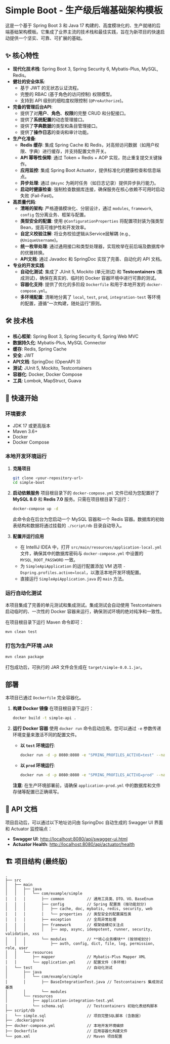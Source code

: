 # Simple Boot - 生产级后端基础架构模板

这是一个基于 Spring Boot 3 和 Java 17 构建的、高度模块化的、生产就绪的后端基础架构模板。它集成了业界主流的技术栈和最佳实践，旨在为新项目的快速启动提供一个坚实、可靠、可扩展的基础。

## ✨ 核心特性

*   **现代化技术栈**: Spring Boot 3, Spring Security 6, Mybatis-Plus, MySQL, Redis。
*   **健壮的安全体系**:
    *   基于 JWT 的无状态认证流程。
    *   完整的 RBAC (基于角色的访问控制) 权限模型。
    *   支持到 API 级别的细粒度权限控制 (`@PreAuthorize`)。
*   **完备的管理后台API**:
    *   提供了对**用户**、**角色**、**权限**的完整 CRUD 和分配接口。
    *   提供了**系统配置**的动态管理接口。
    *   提供了**字典数据**的类型和条目管理接口。
    *   提供了**操作日志**的查询和审计功能。
*   **生产化准备**:
    *   **Redis 缓存**: 集成 Spring Cache 和 Redis，对高频访问数据（如用户权限、字典）进行缓存，并支持配置文件开关。
    *   **API 幂等性保障**: 通过 Token + Redis + AOP 实现，防止重复提交关键操作。
    *   **应用监控**: 集成 Spring Boot Actuator，提供标准化的健康检查和信息端点。
    *   **异步处理**: 通过 `@Async` 为耗时任务（如日志记录）提供异步执行能力。
    *   **启动时健康检查**: 强制检查数据库连接，确保服务在核心依赖不可用时启动失败 (Fail-Fast)。
*   **高质量代码**:
    *   **清晰的架构**: 严格遵循模块化、分层设计，通过 `modules`, `framework`, `config` 包分离业务、框架与配置。
    *   **类型安全的配置**: 使用 `@ConfigurationProperties` 将配置项封装为强类型Bean，提高可维护性和开发效率。
    *   **自定义校验注解**: 将业务校验逻辑从Service层解耦 (e.g., `@UniqueUsername`)。
    *   **统一枚举处理**: 通过通用接口和类型处理器，实现枚举在前后端及数据库中的优雅转换。
    *   **API文档**: 通过 Javadoc 和 SpringDoc 实现了完善、自动化的 API 文档。
*   **专业的开发实践**:
    *   **自动化测试**: 集成了 JUnit 5, Mockito (单元测试) 和 **Testcontainers** (集成测试)，确保在真实的、临时的 Docker 容器环境中进行可靠的测试。
    *   **容器化支持**: 提供了优化的多阶段 `Dockerfile` 和用于本地开发的 `docker-compose.yml`。
    *   **多环境配置**: 清晰地分离了 `local`, `test`, `prod`, `integration-test` 等环境的配置，遵循“一次构建，随处运行”原则。

## 🛠️ 技术栈

*   **核心框架**: Spring Boot 3, Spring Security 6, Spring Web MVC
*   **数据持久化**: Mybatis-Plus, MySQL Connector
*   **缓存**: Redis, Spring Cache
*   **安全**: JWT
*   **API文档**: SpringDoc (OpenAPI 3)
*   **测试**: JUnit 5, Mockito, Testcontainers
*   **容器化**: Docker, Docker Compose
*   **工具**: Lombok, MapStruct, Guava

## 🚀 快速开始

### 环境要求

*   JDK 17 或更高版本
*   Maven 3.6+
*   Docker
*   Docker Compose

### 本地开发环境运行

1.  **克隆项目**
    ```bash
    git clone <your-repository-url>
    cd simple-boot
    ```

2.  **启动依赖服务**
    项目根目录下的 `docker-compose.yml` 文件已经为您配置好了 **MySQL 8.0** 和 **Redis 7.0** 服务。只需在项目根目录下运行：
    ```bash
    docker-compose up -d
    ```
    此命令会在后台为您启动一个 MySQL 容器和一个 Redis 容器。数据库的初始表结构和数据将通过挂载的 `./script/db` 目录自动导入。

3.  **配置并运行应用**
    *   在 IntelliJ IDEA 中，打开 `src/main/resources/application-local.yml` 文件，确保其中的数据库密码与 `docker-compose.yml` 中设置的 `MYSQL_ROOT_PASSWORD` 一致。
    *   为 `SimpleApiApplication` 的运行配置添加 VM 选项 `-Dspring.profiles.active=local`，以激活本地开发环境配置。
    *   直接运行 `SimpleApiApplication.java` 的 `main` 方法。

### 运行自动化测试

本项目集成了完善的单元测试和集成测试。集成测试会自动使用 Testcontainers 启动临时的、一次性的 Docker 容器来运行，确保测试环境的绝对纯净和一致性。

在项目根目录下运行 Maven 命令即可：
```bash
mvn clean test
```

### 打包为生产环境 JAR

```bash
mvn clean package
```
打包成功后，可执行的 JAR 文件会生成在 `target/simple-0.0.1.jar`。

## 部署

本项目已通过 `Dockerfile` 完全容器化。

1.  **构建 Docker 镜像**
    在项目根目录下运行：
    ```bash
    docker build -t simple-api .
    ```

2.  **运行 Docker 容器**
    使用 `docker run` 命令启动应用。您可以通过 `-e` 参数传递环境变量来激活不同的配置文件。

    *   **以 `test` 环境运行**:
        ```bash
        docker run -d -p 8080:8080 -e "SPRING_PROFILES_ACTIVE=test" --name simple-app-test simple-api
        ```

    *   **以 `prod` 环境运行**:
        ```bash
        docker run -d -p 8080:8080 -e "SPRING_PROFILES_ACTIVE=prod" --name simple-app-prod simple-api
        ```
    **注意**: 在生产环境部署前，请确保 `application-prod.yml` 中的数据库和文件存储等配置已正确填写。

## 📖 API 文档

项目启动后，可以通过以下地址访问由 SpringDoc 自动生成的 Swagger UI 界面和 Actuator 监控端点：

*   **Swagger UI**: [http://localhost:8080/api/swagger-ui.html](http://localhost:8080/api/swagger-ui.html)
*   **Actuator Health**: [http://localhost:8080/api/actuator/health](http://localhost:8080/api/actuator/health)

## 🏗️ 项目结构 (最终版)

```
.
├── src
│   ├── main
│   │   ├── java
│   │   │   └── com/example/simple
│   │   │       ├── common          // 通用工具类、DTO、VO、BaseEnum
│   │   │       ├── config          // Spring 配置类 (按功能划分)
│   │   │       │   ├── cache, doc, mybatis, redis, security, web
│   │   │       │   └── properties  // 类型安全的配置属性类
│   │   │       ├── exception       // 全局异常处理
│   │   │       ├── framework       // 框架级横切关注点
│   │   │       │   ├── aop, async, idempotent, runner, security, validation, xss
│   │   │       └── modules         // **核心业务模块** (按领域划分)
│   │   │           ├── auth, config, dict, file, log, permission, role, user
│   │   └── resources
│   │       ├── mapper              // Mybatis-Plus Mapper XML
│   │       └── application.yml     // 配置文件 (多环境)
│   └── test                        // 自动化测试
│       ├── java
│       │   └── com/example/simple
│       │       ├── BaseIntegrationTest.java // Testcontainers 集成测试基类
│       │       └── modules
│       └── resources
│           ├── application-integration-test.yml
│           └── schema.sql          // Testcontainers 初始化表结构脚本
├── script/db
│   └── simple.sql                  // 项目完整SQL脚本 (含数据)
├── .dockerignore
├── docker-compose.yml              // 本地开发环境编排
├── Dockerfile                      // 应用容器化构建文件
└── pom.xml                         // Maven 项目配置
```